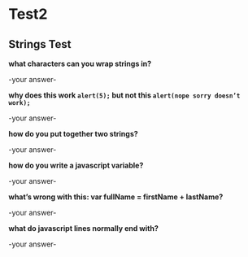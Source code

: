 # Test2
## Strings Test


**what characters can you wrap strings in?**

-your answer- 


**why does this work `alert(5);` but not this `alert(nope sorry doesn’t work);`**

-your answer- 


**how do you put together two strings?**

-your answer- 


**how do you write a javascript variable?**

-your answer- 


**what’s wrong with this: var fullName = firstName + lastName?**

-your answer- 


**what do javascript lines normally end with?**

-your answer- 
